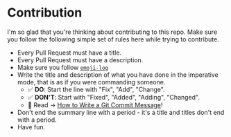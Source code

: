# Contribution

I'm so glad that you're thinking about contributing to this repo. Make sure you follow the following simple set of rules here while trying to contribute.
- Every Pull Request must have a title.
- Every Pull Request must have a description.
- Make sure you follow [`emoji-log`](https://github.com/AhmadAwais/emoji-log)
- Write the title and description of what you have done in the imperative mode, that is as if you were commanding someone. 
    - ✅ **DO**: Start the line with "Fix", "Add", "Change". 
    - ✅ **DON'T**: Start with "Fixed", "Added", "Adding", "Changed".
    - 🎯 Read → [How to Write a Git Commit Message](https://chris.beams.io/posts/git-commit/)!
- Don't end the summary line with a period - it's a title and titles don't end with a period.
- Have fun.
